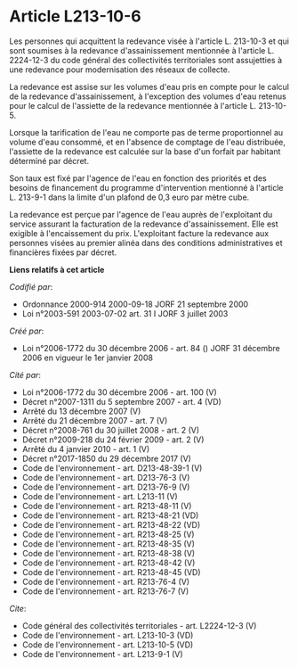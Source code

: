 # Article L213-10-6

Les personnes qui acquittent la redevance visée à l'article L. 213-10-3 et qui sont soumises à la redevance d'assainissement
mentionnée à l'article L. 2224-12-3 du code général des collectivités territoriales sont assujetties à une redevance pour
modernisation des réseaux de collecte.

La redevance est assise sur les volumes d'eau pris en compte pour le calcul de la redevance d'assainissement, à l'exception
des volumes d'eau retenus pour le calcul de l'assiette de la redevance mentionnée à l'article L. 213-10-5.

Lorsque la tarification de l'eau ne comporte pas de terme proportionnel au volume d'eau consommé, et en l'absence de comptage
de l'eau distribuée, l'assiette de la redevance est calculée sur la base d'un forfait par habitant déterminé par décret.

Son taux est fixé par l'agence de l'eau en fonction des priorités et des besoins de financement du programme d'intervention
mentionné à l'article L. 213-9-1 dans la limite d'un plafond de 0,3 euro par mètre cube.

La redevance est perçue par l'agence de l'eau auprès de l'exploitant du service assurant la facturation de la redevance
d'assainissement. Elle est exigible à l'encaissement du prix. L'exploitant facture la redevance aux personnes visées au
premier alinéa dans des conditions administratives et financières fixées par décret.

**Liens relatifs à cet article**

_Codifié par_:

  - Ordonnance 2000-914 2000-09-18 JORF 21 septembre 2000
  - Loi n°2003-591 2003-07-02 art. 31 I JORF 3 juillet 2003

_Créé par_:

  - Loi n°2006-1772 du 30 décembre 2006 - art. 84 () JORF 31 décembre 2006 en vigueur le 1er janvier 2008

_Cité par_:

  - Loi n°2006-1772 du 30 décembre 2006 - art. 100 (V)
  - Décret n°2007-1311 du 5 septembre 2007 - art. 4 (VD)
  - Arrêté du 13 décembre 2007 (V)
  - Arrêté du 21 décembre 2007 - art. 7 (V)
  - Décret n°2008-761 du 30 juillet 2008 - art. 2 (V)
  - Décret n°2009-218 du 24 février 2009 - art. 2 (V)
  - Arrêté du 4 janvier 2010 - art. 1 (V)
  - Décret n°2017-1850 du 29 décembre 2017 (V)
  - Code de l'environnement - art. D213-48-39-1 (V)
  - Code de l'environnement - art. D213-76-3 (V)
  - Code de l'environnement - art. D213-76-9 (V)
  - Code de l'environnement - art. L213-11 (V)
  - Code de l'environnement - art. R213-48-11 (V)
  - Code de l'environnement - art. R213-48-21 (VD)
  - Code de l'environnement - art. R213-48-22 (VD)
  - Code de l'environnement - art. R213-48-25 (V)
  - Code de l'environnement - art. R213-48-35 (V)
  - Code de l'environnement - art. R213-48-38 (V)
  - Code de l'environnement - art. R213-48-42 (V)
  - Code de l'environnement - art. R213-48-45 (VD)
  - Code de l'environnement - art. R213-76-4 (V)
  - Code de l'environnement - art. R213-76-7 (V)

_Cite_:

  - Code général des collectivités territoriales - art. L2224-12-3 (V)
  - Code de l'environnement - art. L213-10-3 (VD)
  - Code de l'environnement - art. L213-10-5 (VD)
  - Code de l'environnement - art. L213-9-1 (V)
